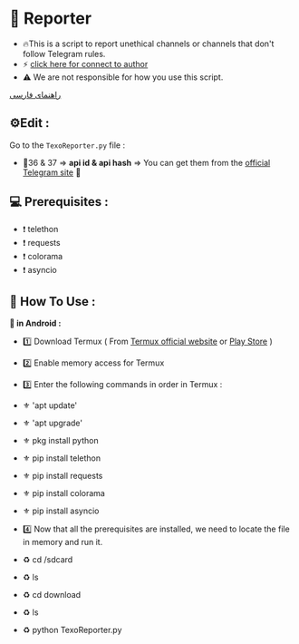 # 🤖 Reporter
- 🔥This is a script to report unethical channels or channels that don't follow Telegram rules.
- ⚡️ [click here for connect to author](https://t.me/ixAmirCom)
- ⚠️ We are not responsible for how you use this script.

[راهنمای فارسی](https://github.com/ixAmirCom/Reporter/blob/main/lan/README.fa.md)

## ⚙️Edit :

Go to the ` TexoReporter.py ` file :

- 📌36 & 37 => **api id & api hash** => You can get them from the [official Telegram site](https://my.telegram.org) 🤖

 ## 💻 Prerequisites :
 - ❗ telethon
 - ❗ requests
 - ❗ colorama
 - ❗ asyncio 

## 🔎 How To Use :
<b> 📱 in Android : </b>
<br/>
- 1️⃣ Download Termux ( From [Termux official website](https://termux.dev/en/) or [Play Store](https://play.google.com/store/apps/details?id=com.termux&hl=en&pli=1) )
- 2️⃣ Enable memory access for Termux
- 3️⃣ Enter the following commands in order in Termux :
 
 - ⚜ 'apt update'
 - ⚜ 'apt upgrade'
 - ⚜ pkg install python
 - ⚜ pip install telethon
 - ⚜ pip install requests
 - ⚜ pip install colorama
 - ⚜ pip install asyncio

- 4️⃣ Now that all the prerequisites are installed, we need to locate the file in memory and run it.
 
 - :recycle:️ cd /sdcard
 - :recycle:️ ls
 - :recycle:️ cd download
 - :recycle:️ ls
 - :recycle:️ python TexoReporter.py
